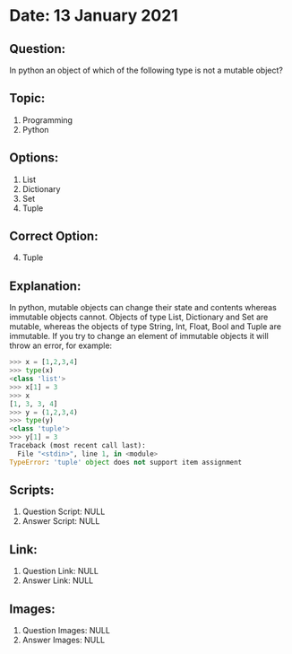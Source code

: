 # Date: 13 January 2021

## Question:
In python an object of which of the following type is not a mutable object?

## Topic:
1. Programming
2. Python

## Options:
1. List
2. Dictionary
3. Set
4. Tuple

## Correct Option:
4. Tuple

## Explanation:
In python, mutable objects can change their state and contents whereas immutable objects cannot. Objects of type List, Dictionary and Set are mutable, whereas the objects of type String, Int, Float, Bool and Tuple are immutable. If you try to change an element of immutable objects it will throw an error, for example:

```python
>>> x = [1,2,3,4]
>>> type(x)
<class 'list'>
>>> x[1] = 3
>>> x
[1, 3, 3, 4]
>>> y = (1,2,3,4)
>>> type(y)
<class 'tuple'>
>>> y[1] = 3
Traceback (most recent call last):
  File "<stdin>", line 1, in <module>
TypeError: 'tuple' object does not support item assignment
```

## Scripts:
1. Question Script: NULL
2. Answer Script: NULL

## Link:
1. Question Link: NULL
2. Answer Link: NULL

## Images:
1. Question Images: NULL
2. Answer Images: NULL